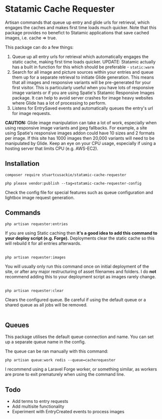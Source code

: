 # Statamic Cache Requester

Artisan commands that queue up entry and glide urls for retrieval, which engages the caches and makes first time loads much quicker. Note that this package provides no benefict to Statamic applications that save cached images, i.e. cache => true.

This package can do a few things:
1. Queue up all entry urls for retrieval which automatically engages the static cache, making first time loads quicker. UPDATE: Statamic actually has a built in function for this which should be preferable - `static:warm`
2. Search for all image and picture sources within your entries and queue them up for a separate retrieval to initiate Glide generation. This means that all images and responsive variants will be pre-generated for your first visitor. This is particularly useful when you have lots of responsive image variants or if you are using Spatie's Statamic Responsive Images package. It can help to avoid server crashes for image heavy websites where Glide has a lot of processing to perform.
3. Listens for EntrySaved events and automatically queues the entry's url for image requests.

**CAUTION:** Glide image manipulation can take a lot of work, especially when using responsive image variants and jpeg fallbacks. For example, a site using Spatie's responsive images addon could have 10 sizes and 2 formats per image. If this site has 1000 images then 20,000 variants will need to be manipulated by Glide. Keep an eye on your CPU usage, especially if using a hosting server that limits CPU (e.g. AWS-EC2).


## Installation

```
composer require stuartcusackie/statamic-cache-requester
```

```
php please vendor:publish --tag=statamic-cache-requester-config
```

Check the config file for special features such as queue configuration and lightbox image request generation.


## Commands

```
php artisan requester:entries
```
If you are using Static caching then **it's a good idea to add this command to your deploy script (e.g. Forge).** Deployments clear the static cache so this will rebuild it for all entries afterwards.
<br/><br/>

```
php artisan requester:images
```
You will usually only run this command once on initial deployment of the site, or after any major restructuring of asset filenames and folders. I do **not** recommend adding this to your deployment script as images rarely change.
<br/><br/>

```
php artisan requester:clear
```
Clears the configured queue. Be careful if using the default queue or a shared queue as all jobs will be removed.
<br/><br/>

## Queues

This package utilises the default queue connection and name. You can set up a separate queue name in the config.

The queue can be ran manually with this command:

`php artisan queue:work redis --queue=cacherequester`

I recommend using a Laravel Forge worker, or something similar, as workers are prone to exit prematurely when using the command line.

## Todo

- Add terms to entry requests
- Add multisite functionality
- Experiment with EntryCreated events to process images
